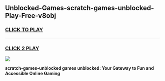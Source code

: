 
## Unblocked-Games-scratch-games-unblocked-Play-Free-v8obj
<h3>
<a href="https://premium76.site?title=scratch-games-unblocked&ref=18A1">CLICK TO PLAY</a></h3>
<hr>

<h3>
<a href="https://premium76.site?title=scratch-games-unblocked&ref=18A1">CLICK 2 PLAY</a>
  
</h3>

<a href="https://premium76.site?title=scratch-games-unblocked&ref=18A1"><img src="https://clearcache.store/games.png"></a>


**scratch-games-unblocked games unblocked: Your Gateway to Fun and Accessible Online Gaming**
